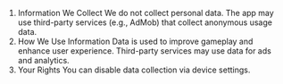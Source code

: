 1. Information We Collect
We do not collect personal data.
The app may use third-party services (e.g., AdMob) that collect anonymous usage data.
2. How We Use Information
Data is used to improve gameplay and enhance user experience.
Third-party services may use data for ads and analytics.
3. Your Rights
You can disable data collection via device settings.
